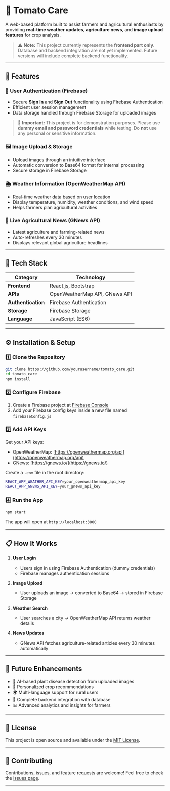 # 🍅 Tomato Care

A web-based platform built to assist farmers and agricultural enthusiasts by providing **real-time weather updates**, **agriculture news**, and **image upload features** for crop analysis.

> ⚠️ **Note:** This project currently represents the **frontend part only**. Database and backend integration are not yet implemented. Future versions will include complete backend functionality.

---

## 🚀 Features

### 🔐 User Authentication (Firebase)
- Secure **Sign In** and **Sign Out** functionality using Firebase Authentication
- Efficient user session management
- Data storage handled through Firebase Storage for uploaded images

> 🧾 **Important:** This project is for demonstration purposes. Please use **dummy email and password credentials** while testing. Do **not** use any personal or sensitive information.

### 🖼️ Image Upload & Storage
- Upload images through an intuitive interface
- Automatic conversion to Base64 format for internal processing
- Secure storage in Firebase Storage

### 🌦️ Weather Information (OpenWeatherMap API)
- Real-time weather data based on user location
- Display temperature, humidity, weather conditions, and wind speed
- Helps farmers plan agricultural activities

### 📰 Live Agricultural News (GNews API)
- Latest agriculture and farming-related news
- Auto-refreshes every 30 minutes
- Displays relevant global agriculture headlines

---

## 🧠 Tech Stack

| Category | Technology |
|----------|------------|
| **Frontend** | React.js, Bootstrap |
| **APIs** | OpenWeatherMap API, GNews API |
| **Authentication** | Firebase Authentication |
| **Storage** | Firebase Storage |
| **Language** | JavaScript (ES6) |

---

## ⚙️ Installation & Setup

### 1️⃣ Clone the Repository

```bash
git clone https://github.com/yourusername/tomato_care.git
cd tomato_care
npm install
```

### 2️⃣ Configure Firebase

1. Create a Firebase project at [Firebase Console](https://console.firebase.google.com/)
2. Add your Firebase config keys inside a new file named `firebaseConfig.js`

### 3️⃣ Add API Keys

Get your API keys:
- OpenWeatherMap: [https://openweathermap.org/api](https://openweathermap.org/api)
- GNews: [https://gnews.io/](https://gnews.io/)

Create a `.env` file in the root directory:

```bash
REACT_APP_WEATHER_API_KEY=your_openweathermap_api_key
REACT_APP_GNEWS_API_KEY=your_gnews_api_key
```

### 4️⃣ Run the App

```bash
npm start
```

The app will open at `http://localhost:3000`

---

## 📋 How It Works

1. **User Login**
   - Users sign in using Firebase Authentication (dummy credentials)
   - Firebase manages authentication sessions

2. **Image Upload**
   - User uploads an image → converted to Base64 → stored in Firebase Storage

3. **Weather Search**
   - User searches a city → OpenWeatherMap API returns weather details

4. **News Updates**
   - GNews API fetches agriculture-related articles every 30 minutes automatically

---

## 🔮 Future Enhancements

- 🤖 AI-based plant disease detection from uploaded images
- 🌾 Personalized crop recommendations
- 🌍 Multi-language support for rural users
- 💾 Complete backend integration with database
- 📊 Advanced analytics and insights for farmers

---

## 📄 License

This project is open source and available under the [MIT License](LICENSE).

---

## 🤝 Contributing

Contributions, issues, and feature requests are welcome! Feel free to check the [issues page](https://github.com/Taniya-1234/Tomato_Care/issues).

---

